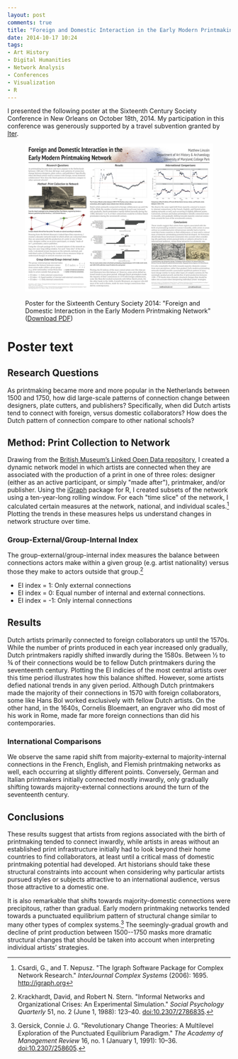 ```yaml
---
layout: post
comments: true
title: "Foreign and Domestic Interaction in the Early Modern Printmaking Network"
date: 2014-10-17 10:24
tags: 
- Art History
- Digital Humanities
- Network Analysis
- Conferences
- Visualization
- R
---
```


I presented the following poster at the Sixteenth Century Society Conference in New Orleans on October 18th, 2014.
My participation in this conference was generously supported by a travel subvention granted by [Iter].

[Iter]: http://itergateway.org

<figure>
<p><a href="/assets/docs/scsc2014.pdf"><img src="/assets/images-display/scsc2014.png" alt="Sixteenth Century Society 2014 poster - Foreign and Domestic Interaction in the Early Modern Printmaking Network" /></a></p>
<figcaption>Poster for the Sixteenth Century Society 2014: "Foreign and Domestic Interaction in the Early Modern Printmaking Network" (<a href="/assets/docs/scsc2014.pdf">Download PDF</a>)</figcaption>
</figure>

# Poster text

## Research Questions

As printmaking became more and more popular in the Netherlands between 1500 and 1750, how did large-scale patterns of connection change between designers, plate cutters, and publishers?
Specifically, when did Dutch artists tend to connect with foreign, versus domestic collaborators?
How does the Dutch pattern of connection compare to other national schools?

## Method: Print Collection to Network

Drawing from the [British Museum’s Linked Open Data repository][bmlod], I created a dynamic network model in which artists are connected when they are associated with the production of a print in one of three roles: designer (either as an active participant, or simply "made after"), printmaker, and/or publisher.
Using the [iGraph] package for R, I created subsets of the network using a ten-year-long rolling window.
For each "time slice" of the network, I calculated certain measures at the network, national, and individual scales.[^1]
Plotting the trends in these measures helps us understand changes in network structure over time.

[bmlod]: http://collection.britishmuseum.org
[igraph]: http://igraph.org

### Group-External/Group-Internal Index
The group-external/group-internal index measures the balance between connections actors make within a given group (e.g. artist nationality) versus those they make to actors outside that group.[^2]

- EI index = 1: Only external connections
- EI index = 0: Equal number of internal and external connections. 
- EI index = -1: Only internal connections

[^1]: Csardi, G., and T. Nepusz. "The Igraph Software Package for Complex Network Research." *InterJournal Complex Systems* (2006): 1695. <http://igraph.org>

[^2]: Krackhardt, David, and Robert N. Stern. "Informal Networks and Organizational Crises: An Experimental Simulation." *Social Psychology Quarterly* 51, no. 2 (June 1, 1988): 123–40. [doi:10.2307/2786835](http://dx.doi.org/10.2307/2786835).

## Results

Dutch artists primarily connected to foreign collaborators up until the 1570s. 
While the number of prints produced in each year increased only gradually, Dutch printmakers rapidly shifted inwardly during the 1580s.
Between ½ to ¾ of their connections would be to fellow Dutch printmakers during the seventeenth century. 
Plotting the EI indicies of the most central artists over this time period illustrates how this balance shifted.
However, some artists defied national trends in any given period. Although Dutch printmakers made the majority of their connections in 1570 with foreign collaborators, some like Hans Bol worked exclusively with fellow Dutch artists.
On the other hand, in the 1640s, Cornelis Bloemaert, an engraver who did most of his work in Rome, made far more foreign connections than did his contemporaries.

### International Comparisons

We observe the same rapid shift from majority-external to majority-internal connections in the French, English, and Flemish printmaking networks as well, each occurring at slightly different points.
Conversely, German and Italian printmakers initially connected mostly inwardly, only gradually shifting towards majority-external connections around the turn of the seventeenth century.

## Conclusions

These results suggest that artists from regions associated with the birth of printmaking tended to connect inwardly, while artists in areas without an established print infrastructure initially had to look beyond their home countries to find collaborators, at least until a critical mass of domestic printmaking potential had developed.
Art historians should take these structural constraints into account when considering why particular artists pursued styles or subjects attractive to an international audience, versus those attractive to a domestic one.

It is also remarkable that shifts towards majority-domestic connections were precipitous, rather than gradual.
Early modern printmaking networks tended towards a punctuated equilibrium pattern of structural change similar to many other types of complex systems.[^3]
The seemingly-gradual growth and decline of print production between 1500--1750 masks more dramatic structural changes that should be taken into account when interpreting individual artists’ strategies.

[^3]: Gersick, Connie J. G. "Revolutionary Change Theories: A Multilevel Exploration of the Punctuated Equilibrium Paradigm." *The Academy of Management Review* 16, no. 1 (January 1, 1991): 10–36. [doi:10.2307/258605](http://dx.doi.org/10.2307/258605).